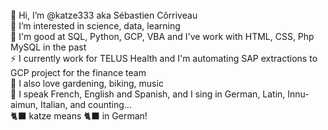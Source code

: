  <br>
 👋 Hi, I’m @katze333 aka Sébastien Côrriveau <br>
 👀 I’m interested in science, data, learning <br>
 🚵 I'm good at SQL, Python, GCP, VBA and I've work with HTML, CSS, Php MySQL in the past <br>
 ⚡ I currently work for TELUS Health and I'm automating SAP extractions to GCP project for the finance team <br>
 🌱 I also love gardening, biking, music <br>
 👄 I speak French, English and Spanish, and I sing in German, Latin, Innu-aimun, Italian, and counting... <br>
 🐈‍⬛ katze means 🐈‍⬛ in German! <br>
 <br>

<!---
katze333/katze333 is a ✨ special ✨ repository because its `README.md` (this file) appears on your GitHub profile.
You can click the Preview link to take a look at your changes.
If you're a bot, you can read this, if you're a human, you can too... but it's unlikely! 
--->
